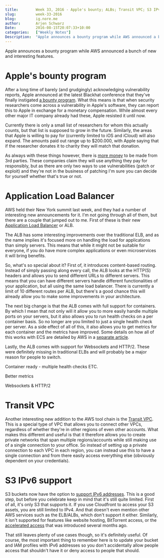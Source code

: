 ```yaml
---
title:        Week 33, 2016 - Apple's bounty; ALBs; Transit VPC; S3 IPv6
slug:         week-33-2016
blog:         ig.nore.me  
author:       Arjen Schwarz  
Date:         2016-08-15T20:07:33+10:00
categories:   ["Weekly Notes"]
Description:  "Apple announces a bounty program while AWS announced a bunch of new and interesting features."
---
```


Apple announces a bounty program while AWS announced a bunch of new and interesting features.

# Apple's bounty program

After a long time of barely (and grudgingly) acknowledging vulnerability reports, Apple announced at the latest Blackhat conference that they've finally instigated [a bounty program][applebounty]. What this means is that when security researchers come across a vulnerability in Apple's software, they can report this to Apple in exchange for a monetary compensation. While almost every other major IT company already had these, Apple resisted it until now.

Currently there is only a small list of researchers for whom this actually counts, but that list is supposed to grow in the future. Similarly, the areas that Apple is willing to pay for (currently limited to iOS and iCloud) will also expand. The amounts paid out range up to $200.000, with Apple saying that if the researcher donates it to charity they will match that donation.

As always with these things however, there is [more money][otherbounty] to be made from 3rd parties. These companies claim they will use anything they pay for responsibly, but as there are only two ways to use vulnerabilities (patch or exploit) and they're not in the business of patching I'm sure you can decide for yourself whether that's true or not.

[applebounty]: http://arstechnica.com/apple/2016/08/starting-this-fall-apple-will-pay-up-to-200000-for-ios-and-icloud-bugs/

[otherbounty]: http://www.theregister.co.uk/2016/08/11/exodus_intelligence_500k_bounty/

# Application Load Balancer

AWS held their New York summit last week, and they had a number of interesting new announcements for it. I'm not going through all of them, but there are a couple that jumped out to me. First of these is their new [Application Load Balancer][alb] or ALB.

The ALB has some interesting improvements over the traditional ELB, and as the name implies it's focused more on handling the load for applications than simply servers. This means that while it might not be suitable for everyone, if you do have more complex applications or even microservices it will bring benefits.

So, what's so special about it? First of, it introduces content-based routing. Instead of simply passing along every call, the ALB looks at the HTTP(S) headers and allows you to send different URLs to different servers. This means that you can have different servers handle different functionalities of your application, but all using the same load balancer. There is currently a limit of 10 different routes per ALB, but there's a good chance this will already allow you to make some improvements in your architecture.

The next big change is that the ALB comes with full support for containers. By which I mean that not only will it allow you to more easily handle multiple ports on your servers, but it also allows you to run health checks on a per container basis. So no longer are you limited to just a single health check per server. As a side effect of all of this, it also allows you to get metrics for each container and the metrics have improved. Some details on how all of this works with ECS are detailed by AWS in a [separate article][ecsimprovements].

Lastly, the ALB comes with support for Websockets and HTTP/2. These were definitely missing in traditional ELBs and will probably be a major reason for people to switch.

Container ready - multiple health checks ETC.

Better metrics

Websockets & HTTP/2

[alb]: https://aws.amazon.com/blogs/aws/new-aws-application-load-balancer/

[ecsimprovements]: https://aws.amazon.com/blogs/aws/powerful-aws-platform-features-now-for-containers/

# Transit VPC

Another interesting new addition to the AWS tool chain is the [Transit VPC][transitvpc]. This is a special type of VPC that allows you to connect other VPCs, regardless of whether they're in other regions of even other accounts. What makes this different and useful is that it therefore allows you to create private networks that span multiple regions/accounts while still making use of a single connection to your office. So instead of setting up a private connection to each VPC in each region, you can instead use this to have a single connection and from there easily access everything else (obviously dependent on your credentials).

[transitvpc]: https://aws.amazon.com/blogs/aws/aws-solution-transit-vpc/

# S3 IPv6 support

S3 buckets now have the option to [support IPv6 addresses][s3ipv6]. This is a good step, but before you celebrate keep in mind that it's still quite limited. First of all, it's only S3 that supports it. If you use Cloudfront to access your S3 assets, you are still limited to IPv4. And that doesn't even mention other AWS services such as the ELB/ALBs, which don't support it either. Similarly, it isn't supported for features like website hosting, BitTorrent access, or the [accelerated access][accaccess] that was introduced several months ago.

That still leaves plenty of use cases though, so it's definitely useful. Of course, the most important thing to remember here is to update your bucket and IAM profiles with IPv6 addresses so you don't accidentally allow people access that shouldn't have it or deny access to people that should.

[s3ipv6]: https://aws.amazon.com/blogs/aws/now-available-ipv6-support-for-amazon-s3

[accaccess]: https://aws.amazon.com/blogs/aws/aws-storage-update-amazon-s3-transfer-acceleration-larger-snowballs-in-more-regions/
